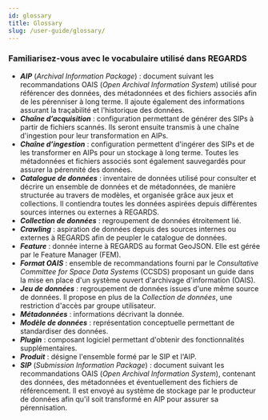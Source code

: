 ```yaml
---
id: glossary
title: Glossary
slug: /user-guide/glossary/
---
```


<h3>Familiarisez-vous avec le vocabulaire utilisé dans REGARDS</h3>

- ***AIP*** (*Archival Information Package*) : document suivant les recommandations OAIS (_Open Archival Information System_) utilisé pour référencer des données, des métadonnées et des fichiers associés afin de les pérenniser à long terme. Il ajoute également des informations assurant la traçabilité et l'historique des données.
- ***Chaîne d’acquisition*** : configuration permettant de générer des SIPs à partir de fichiers scannés. Ils seront ensuite transmis à une chaîne d'ingestion pour leur transformation en AIPs.
- ***Chaîne d’ingestion*** : configuration permettent d'ingérer des SIPs et de les transformer en AIPs pour un stockage à long terme. Toutes les métadonnées et fichiers associés sont également sauvegardés pour assurer la pérennité des données.
- ***Catalogue de données*** : inventaire de données utilisé pour consulter et décrire un ensemble de données et de métadonnées, de manière structurée au travers de modèles, et organisée grâce aux jeux et collections. Il contiendra toutes les données aspirées depuis différentes sources internes ou externes à REGARDS.
- ***Collection de données*** : regroupement de données étroitement lié.
- ***Crawling*** : aspiration de données depuis des sources internes ou externes à REGARDS afin de peupler le catalogue de données.
- ***Feature*** : donnée interne à REGARDS au format GeoJSON. Elle est gérée par le Feature Manager (FEM).
- ***Format OAIS*** : ensemble de recommandations fourni par le *Consultative Committee for Space Data Systems* (CCSDS) proposant un guide dans
  la mise en place d'un système ouvert d'archivage d'information (OAIS).
- ***Jeu de données*** : regroupement de données issues d'une même source de données. Il propose en plus de la *Collection de données*, une restriction d'accès par groupe utilisateur.
- ***Métadonnées*** : informations décrivant la donnée.
- ***Modèle de données*** : représentation conceptuelle permettant de standardiser des données.
- ***Plugin*** : composant logiciel permettant d'obtenir des fonctionnalités supplémentaires.
- ***Produit*** : désigne l'ensemble formé par le SIP et l'AIP.
- ***SIP*** (*Submission Information Package*) : document suivant les recommandations OAIS (_Open Archival Information System_), contenant des données, des métadonnées et éventuellement des fichiers de référencement. Il est envoyé au système de stockage par le producteur de données afin qu'il soit transformé en AIP pour assurer sa pérennisation.
